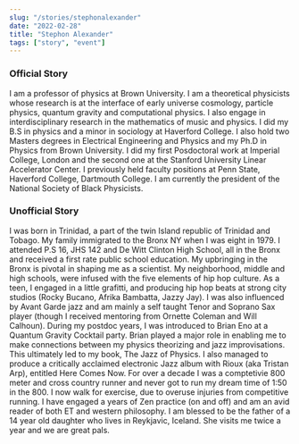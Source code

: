 ```yaml
---
slug: "/stories/stephonalexander"
date: "2022-02-28"
title: "Stephon Alexander"
tags: ["story", "event"]
---
```

### Official Story
I am a professor of physics at Brown University. I am a theoretical physicists whose research is at the interface of early universe cosmology, particle physics, quantum gravity and computational physics. I also engage in interdisciplinary research in the mathematics of music and physics. I did my B.S in physics and a minor in sociology at Haverford College. I also hold two Masters degrees in Electrical Engineering and Physics and my Ph.D in Physics from Brown University. I did my first Posdoctoral work at Imperial College, London and the second one at the Stanford University Linear Accelerator Center. I previously held faculty positions at Penn State, Haverford College, Dartmouth College. I am currently the president of the National Society of Black Physicists.

### Unofficial Story
I was born in Trinidad, a part of the twin Island republic of Trinidad and Tobago. My family immigrated to the Bronx NY when I was eight in 1979. I attended P.S 16, JHS 142 and De Witt Clinton High School, all in the Bronx and received a first rate public school education. My upbringing in the Bronx is pivotal in shaping me as a scientist. My neighborhood, middle and high schools, were infused with the five elements of hip hop culture. As a teen, I engaged in a little grafitti, and producing hip hop beats at strong city studios (Rocky Bucano, Afrika Bambatta, Jazzy Jay). I was also influenced by Avant Garde jazz and am mainly a self taught Tenor and Soprano Sax player (though I received mentoring from Ornette Coleman and Will Calhoun). During my postdoc years, I was introduced to Brian Eno at a Quantum Gravity Cocktail party. Brian played a major role in enabling me to make connections between my physics theorizing and jazz improvisations. This ultimately led to my book, The Jazz of Physics. I also managed to produce a critically acclaimed electronic Jazz album with Rioux (aka Tristan Arp), entitled Here Comes Now. For over a decade I was a comptetivie 800 meter and cross country runner and never got to run my dream time of 1:50 in the 800. I now walk for exercise, due to overuse injuries from competitive running. I have engaged a years of Zen practice (on and off) and am an avid reader of both ET and western philosophy. I am blessed to be the father of a 14 year old daughter who lives in Reykjavic, Iceland. She visits me twice a year and we are great pals.